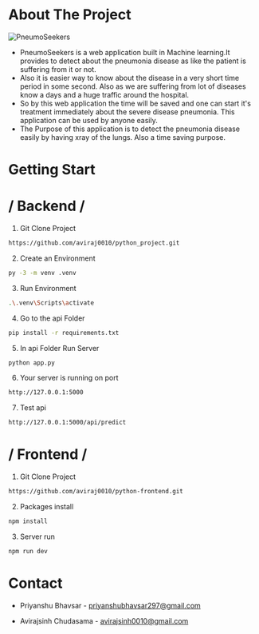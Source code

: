 #  About The Project


![PneumoSeekers](https://pneumoniadetector.netlify.app/_next/image?url=%2Fsample-xray1.png&w=640&q=75)

* PneumoSeekers is a web application built in Machine learning.It provides to detect about the pneumonia disease as like the patient is suffering from it or not. 
* Also it is easier way to know about the disease in a very short time period in some second. Also as we are suffering from lot of diseases know a days and a huge traffic around the hospital. 
* So by this web application the time will be saved and one can start it's treatment immediately about the severe disease pneumonia. This application can be used by anyone easily. 
* The Purpose of this application is to detect the pneumonia disease easily by having xray of the lungs. Also a time saving purpose. 



# Getting Start
 
# / Backend /

1. Git Clone Project
```sh
https://github.com/aviraj0010/python_project.git
```

2. Create an Environment
```sh
py -3 -m venv .venv
   ```

3. Run Environment 
```sh
.\.venv\Scripts\activate
``` 

4. Go to the api Folder
```sh
pip install -r requirements.txt 
```

5. In api Folder Run Server
```sh 
python app.py 
```

6. Your server is running on port 
```sh
http://127.0.0.1:5000 
```

7. Test api 
```sh
http://127.0.0.1:5000/api/predict 
```






# / Frontend /

1. Git Clone Project 
 ```sh
https://github.com/aviraj0010/python-frontend.git
```

2. Packages install
```sh 
npm install
```

3. Server run 
```sh
npm run dev
```






# Contact

* Priyanshu Bhavsar -
  priyanshubhavsar297@gmail.com

* Avirajsinh Chudasama -   avirajsinh0010@gmail.com  






